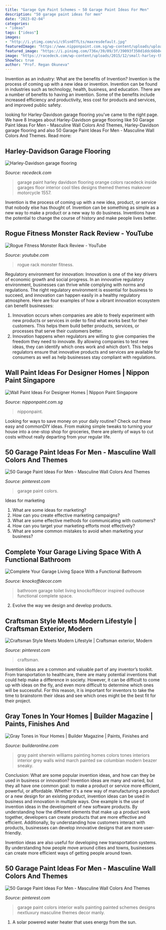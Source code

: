 ```yaml
---
title: "Garage Gym Paint Schemes ~ 50 Garage Paint Ideas For Men"
description: "50 garage paint ideas for men"
date: "2023-02-04"
categories:
- "ideas"
tags: ["ideas"]
images:
- "http://i.ytimg.com/vi/c9lsn0TfLts/maxresdefault.jpg"
featuredImage: "https://www.nipponpaint.com.sg/wp-content/uploads/uploadedimages/5-Wall-Paint-Ideas-For-the-Ultimate-Designer-Home.jpg"
featured_image: "https://i.pinimg.com/736x/39/09/3f/39093f350d1ddc66b0cf2044250b7098.jpg"
image: "https://racedeck.com/wp-content/uploads/2015/12/small-harley-themed-garage.jpg"
ShowToc: true
author: "Prof. Regan Okuneva"
---
```



Invention as an industry: What are the benefits of Invention?
Invention is the process of coming up with a new idea or invention. Invention can be found in industries such as technology, health, business, and education. There are a number of benefits to having an invention. Some of the benefits include increased efficiency and productivity, less cost for products and services, and improved public safety.

	

		
looking for Harley-Davidson garage flooring you've came to the right page. We have 8 Images about Harley-Davidson garage flooring like 50 Garage Paint Ideas For Men - Masculine Wall Colors And Themes, Harley-Davidson garage flooring and also 50 Garage Paint Ideas For Men - Masculine Wall Colors And Themes. Read more:
		
    
## Harley-Davidson Garage Flooring

<img loading=lazy src="https://racedeck.com/wp-content/uploads/2015/12/small-harley-themed-garage.jpg" onerror="this.onerror=null;this.src='https://tse2.mm.bing.net/th?id=OIP.PLCQZZN8fDkuhDpAY4oAuQHaFS&amp;pid=15.1';" alt="Harley-Davidson garage flooring">

_Source: racedeck.com_

>garage paint harley davidson flooring orange colors racedeck inside garages floor interior cool tiles designs themed themes makeover motorcycle 1557. 

	

Invention is the process of coming up with a new idea, product, or service that nobody else has thought of. Invention can be something as simple as a new way to make a product or a new way to do business. Inventions have the potential to change the course of history and make people lives better.

    
## Rogue Fitness Monster Rack Review - YouTube

<img loading=lazy src="http://i.ytimg.com/vi/c9lsn0TfLts/maxresdefault.jpg" onerror="this.onerror=null;this.src='https://tse2.mm.bing.net/th?id=OIP._RjvoaX-bu_xVKkzupQAcQHaEK&amp;pid=15.1';" alt="Rogue Fitness Monster Rack Review - YouTube">

_Source: youtube.com_

>rogue rack monster fitness. 

	

Regulatory environment for innovation:
Innovation is one of the key drivers of economic growth and social progress. In an innovative regulatory environment, businesses can thrive while complying with norms and regulations. The right regulatory environment is essential for business to succeed, and innovation can happen easily in a healthy regulatory atmosphere. Here are four examples of how a vibrant innovation ecosystem can benefit businesses: 
1) Innovation occurs when companies are able to freely experiment with new products or services in order to find what works best for their customers. This helps them build better products, services, or processes that serve their customers better.
2) Innovation happens when regulators are willing to give companies the freedom they need to innovate. By allowing companies to test new ideas, they can identify which ones work and which don’t. This helps regulators ensure that innovative products and services are available for consumers as well as help businesses stay compliant with regulations.

    
## Wall Paint Ideas For Designer Homes | Nippon Paint Singapore

<img loading=lazy src="https://www.nipponpaint.com.sg/wp-content/uploads/uploadedimages/5-Wall-Paint-Ideas-For-the-Ultimate-Designer-Home.jpg" onerror="this.onerror=null;this.src='https://tse3.mm.bing.net/th?id=OIP.MQWzjWaRrAZQrR6E4nPRRwHaD4&amp;pid=15.1';" alt="Wall Paint Ideas For Designer Homes | Nippon Paint Singapore">

_Source: nipponpaint.com.sg_

>nipponpaint. 

	

Looking for ways to save money on your daily routine? Check out these easy and commonDIY ideas. From making simple tweaks to turning your house into a one-stop shop for groceries, there are plenty of ways to cut costs without really departing from your regular life.

    
## 50 Garage Paint Ideas For Men - Masculine Wall Colors And Themes

<img loading=lazy src="https://i.pinimg.com/736x/9c/e0/10/9ce010b25915e812acf0a1e01de36ad0--garage-color-ideas-garage-paint-ideas.jpg" onerror="this.onerror=null;this.src='https://tse2.mm.bing.net/th?id=OIP.-CIggOv-ziFx4nSY86CW2QHaFj&amp;pid=15.1';" alt="50 Garage Paint Ideas For Men - Masculine Wall Colors And Themes">

_Source: pinterest.com_

>garage paint colors. 

	

Ideas for marketing
1. What are some ideas for marketing? 
2. How can you create effective marketing campaigns? 
3. What are some effective methods for communicating with customers? 
4. How can you target your marketing efforts most effectively? 
5. What are some common mistakes to avoid when marketing your business?

    
## Complete Your Garage Living Space With A Functional Bathroom

<img loading=lazy src="https://knockoffdecor.com/wp-content/uploads/2017/08/garage-bathroom-8.jpg" onerror="this.onerror=null;this.src='https://tse2.mm.bing.net/th?id=OIP.VCer74nkzsAcn0aP6kwEYQHaLv&amp;pid=15.1';" alt="Complete Your Garage Living Space With a Functional Bathroom">

_Source: knockoffdecor.com_

>bathroom garage toilet living knockoffdecor inspired outhouse functional complete space. 

	

2. Evolve the way we design and develop products.

    
## Craftsman Style Meets Modern Lifestyle | Craftsman Exterior, Modern

<img loading=lazy src="https://i.pinimg.com/736x/39/09/3f/39093f350d1ddc66b0cf2044250b7098.jpg" onerror="this.onerror=null;this.src='https://tse4.mm.bing.net/th?id=OIP.jF7PckLmvmnC0kaGuuuiggHaJ-&amp;pid=15.1';" alt="Craftsman Style Meets Modern Lifestyle | Craftsman exterior, Modern">

_Source: pinterest.com_

>craftsman. 

	

Invention ideas are a common and valuable part of any inventor’s toolkit. From transportation to healthcare, there are many potential inventions that could help make a difference in society. However, it can be difficult to come up with ideas on the fly, and even more difficult to determine which ones will be successful. For this reason, it is important for inventors to take the time to brainstorm their ideas and see which ones might be the best fit for their project.

    
## Gray Tones In Your Homes | Builder Magazine | Paints, Finishes And

<img loading=lazy src="http://cdnassets.hw.net/86/dd/d51c2d2444ca9485f2dc5b61d815/sherwinwilliams-w1500.jpg" onerror="this.onerror=null;this.src='https://tse4.mm.bing.net/th?id=OIP.hdfZyIhd5CGf6aTRdGltTgHaE_&amp;pid=15.1';" alt="Gray Tones in Your Homes | Builder Magazine | Paints, Finishes and">

_Source: builderonline.com_

>gray paint sherwin williams painting homes colors tones interiors interior grey walls wind march painted sw columbian modern beazer sneaky. 

	

Conclusion: What are some popular invention ideas, and how can they be used in business or innovation?
Invention ideas are many and varied, but they all have one common goal: to make a product or service more efficient, powerful, or affordable. Whether it's a new way of manufacturing a product or a new design for an existing product, invention ideas can be used in business and innovation in multiple ways.
One example is the use of invention ideas in the development of new software products. By understanding how the different elements that make up a product work together, developers can create products that are more effective and efficient. Additionally, by understanding how customers interact with products, businesses can develop innovative designs that are more user-friendly.

Invention ideas are also useful for developing new transportation systems. By understanding how people move around cities and towns, businesses can create more efficient ways of getting people around town.

    
## 50 Garage Paint Ideas For Men - Masculine Wall Colors And Themes

<img loading=lazy src="https://i.pinimg.com/736x/c8/e7/10/c8e7100dbf41f4a76c24764f9bd9a5c4--garage-paint-ideas-garage-ideas.jpg" onerror="this.onerror=null;this.src='https://tse4.mm.bing.net/th?id=OIP.PBxzpuDQpYNvyVoFDreYaAHaFh&amp;pid=15.1';" alt="50 Garage Paint Ideas For Men - Masculine Wall Colors And Themes">

_Source: pinterest.com_

>garage paint colors interior walls painting painted schemes designs nextluxury masculine themes decor manly. 

	

1. A solar powered water heater that uses energy from the sun.

